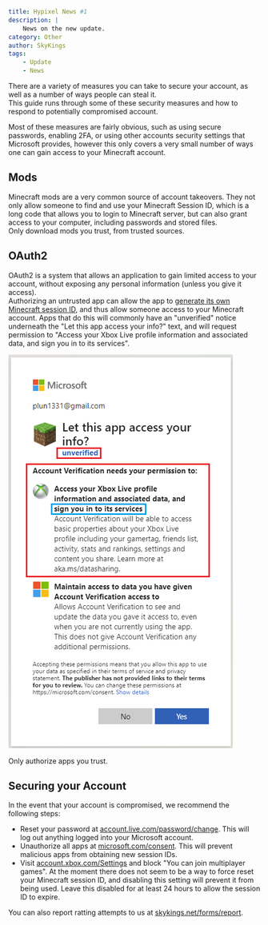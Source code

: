 ```yaml {metadata}
title: Hypixel News #1
description: |
    News on the new update.
category: Other
author: SkyKings
tags:
    - Update
    - News
```

There are a variety of measures you can take to secure your account, as well as a number of ways people can steal it.  
This guide runs through some of these security measures and how to respond to potentially compromised account.

Most of these measures are fairly obvious, such as using secure passwords, enabling 2FA, or using other accounts security settings that Microsoft provides, however this only covers a very small number of ways one can gain access to your Minecraft account.

Mods
----

Minecraft mods are a very common source of account takeovers. They not only allow someone to find and use your Minecraft Session ID, which is a long code that allows you to login to Minecraft server, but can also grant access to your computer, including passwords and stored files.  
Only download mods you trust, from trusted sources.

OAuth2
------

OAuth2 is a system that allows an application to gain limited access to your account, without exposing any personal information (unless you give it access).  
Authorizing an untrusted app can allow the app to [generate its own Minecraft session ID](https://wiki.vg/Microsoft_Authentication_Scheme), and thus allow someone access to your Minecraft account. Apps that do this will commonly have an "unverified" notice underneath the "Let this app access your info?" text, and will request permission to "Access your Xbox Live profile information and associated data, and sign you in to its services".

  
![Image](./images/security/dangerous-oauth2.png "Dangerous 2FA")

Only authorize apps you trust.

Securing your Account
---------------------

In the event that your account is compromised, we recommend the following steps:

*   Reset your password at [account.live.com/password/change](https://account.live.com/password/change). This will log out anything logged into your Microsoft account.
*   Unauthorize all apps at [microsoft.com/consent](https://microsoft.com/consent). This will prevent malicious apps from obtaining new session IDs.
*   Visit [account.xbox.com/Settings](https://account.xbox.com/Settings?activetab=main:privilegetab) and block "You can join multiplayer games". At the moment there does not seem to be a way to force reset your Minecraft session ID, and disabling this setting will prevent it from being used. Leave this disabled for at least 24 hours to allow the session ID to expire.

You can also report ratting attempts to us at [skykings.net/forms/report](https://skykings.net/forms/report).
